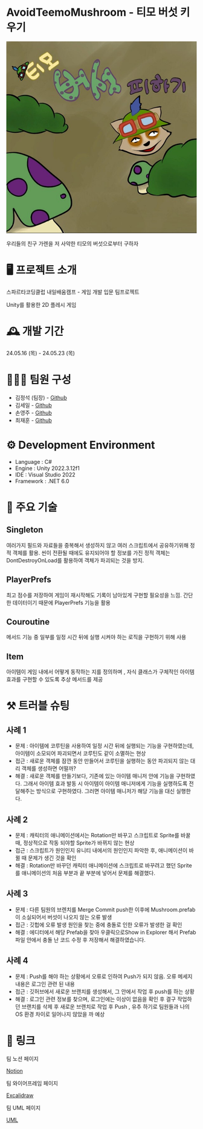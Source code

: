 # AvoidTeemoMushroom - 티모 버섯 키우기
![Teemo Main](/teemoMain.jpg)

우리들의 친구 가렌을 저 사악한 티모의 버섯으로부터 구하자

# 🖥️ 프로젝트 소개

스파르타코딩클럽 내일배움캠프 - 게임 개발 입문 팀프로젝트

Unity를 활용한 2D 플레시 게임

# 🕰️ 개발 기간

24.05.16 (목) - 24.05.23 (목)

# 🧑‍🤝‍🧑 팀원 구성

- 김정석 (팀장) - [Github](https://github.com/RryNoel)
- 김세일 - [Github](https://github.com/Seillluuuu)  
- 손영주 - [Github](https://github.com/JNUSYJ)  
- 최재훈 - [Github](https://github.com/chl1195)

# ⚙️ Development Environment

- Language : C#
- Engine : Unity 2022.3.12f1
- IDE : Visual Studio 2022
- Framework : .NET 6.0

# 📌 주요 기술

## Singleton

여러가지 필드와 자료들을 중복해서 생성하지 않고 여러 스크립트에서 공유하기위해 정적 객체를 활용.
씬이 전환될 때에도 유지되어야 할 정보를 가진 정적 객체는 DontDestroyOnLoad를 활용하여 객체가 파괴되는 것을 방지.

## PlayerPrefs

최고 점수를 저장하여 게임이 재시작해도 기록이 남아있게 구현할 필요성을 느낌. 간단한 데이터이기 때문에 PlayerPrefs 기능을 활용

## Couroutine

메서드 기능 중 일부를 일정 시간 뒤에 실행 시켜야 하는 로직을 구현하기 위해 사용

## Item

아이템이 게임 내에서 어떻게 동작하는 지를 정의하며 , 자식 클래스가 구체적인 아이템 효과를 구현할 수 있도록 추상 메서드를 제공

# ⚒️ 트러블 슈팅

## 사례 1

- 문제 : 아이템에 코루틴을 사용하여 일정 시간 뒤에 실행되는 기능을 구현하였는데, 아이템이 소모되어 파괴되면서 코루틴도 같이 소멸하는 현상
- 접근 : 새로운 객체를 잠깐 동안 만들어서 코루틴을 실행하는 동안 파괴되지 않는 대리 객체를 생성하면 어떨까?
- 해결 : 새로운 객체를 만들기보다, 기존에 있는 아이템 매니저 안에 기능을 구현하였다. 그래서 아이템 효과 발동 시 아이템이 아이템 매니저에게 기능을 실행하도록 전달해주는 방식으로 구현하였다. 그러면 아이템 매니저가 해당 기능을 대신 실행한다.

## 사례 2

- 문제 : 캐릭터의 애니메이션에서는 Rotation만 바꾸고 스크립트로 Sprite를 바꿀 때, 정상적으로 작동 되야할 Sprite가 바뀌지 않는 현상
- 접근 : 스크립트가 원인인지 유니티 내에서의 원인인지 파악한 후, 애니메이션이 바뀔 때 문제가 생긴 것을 확인
- 해결 : Rotation만 바꾸던 캐릭터 애니메이션에 스크립트로 바꾸려고 했던 Sprite를 애니메이션의 처음 부분과 끝 부분에 넣어서 문제를 해결했다.

## 사례 3

- 문제 : 다른 팀원의 브렌치를 Merge Commit push한 이후에 Mushroom.prefab 이 소실되어서 버섯이 나오지 않는 오류 발생
- 접근 : 깃헙에 오류 발생 원인을 찾는 중에 충돌로 인한 오류가 발생한 걸 확인
- 해결 : 에디터에서 해당 Prefab을 찾아 우클릭으로Show in Explorer 해서 Prefab 파일 안에서 충돌 난 코드 수정 후 저장해서 해결하였습니다.

## 사례 4

- 문제 : Push를 해야 하는 상황에서 오류로 인하여 Push가 되지 않음. 오류 메세지 내용은 로그인 관련 된 내용
- 접근 : 깃허브에서 새로운 브랜치를 생성해서, 그 안에서 작업 후 push를 하는 상황 
- 해결 : 로그인 관련 정보를 찾으며, 로그인에는 이상이 없음을 확인 후 결구 작업하던 브랜치를 삭제 후 새로운 브랜치로 작업 후 Push , 유추 하기로 팀원들과 나의 OS 환경 차이로 일어나지 않았을 까 예상



# 📌 링크

팀 노션 페이지

[Notion](https://teamsparta.notion.site/eb9943ab263a43079668e22369bfeb24)

팀 와이어프레임 페이지

[Excalidraw](https://excalidraw.com/#room=50c9f24654bab70ee50e,DQR3oT1VgOe2uUX9L8LWsg)

팀 UML 페이지

[UML](https://app.diagrams.net/#G1ZRVC0xSPDBX0nrgXBFCXF0qtUYv2eJPd#%7B%22pageId%22%3A%22C5RBs43oDa-KdzZeNtuy%22%7D)


